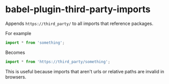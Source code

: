 # babel-plugin-third-party-imports

Appends `https://third_party/` to all imports that reference packages.

For example

```js
import * from 'something';
```

Becomes
```js
import * from 'https://third_party/something';
```

This is useful because imports that aren't urls or relative paths are invalid in browsers.

